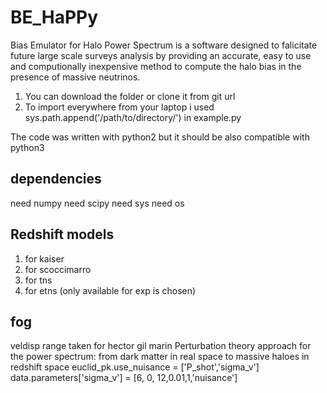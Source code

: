 # BE_HaPPy
Bias Emulator for Halo Power Spectrum is a software designed to falicitate future large scale surveys analysis by providing an accurate, easy to use and computionally inexpensive method to compute the halo bias in the presence of massive neutrinos.


1) You can download the folder or clone it from git url
2) To import everywhere from your laptop i used sys.path.append('/path/to/directory/') in example.py

The code was written with python2 but it should be also compatible with python3

dependencies
-------------
need numpy
need scipy
need sys
need os

Redshift models
---------------
1. for kaiser
2. for scoccimarro
3. for tns
4. for etns (only available for exp is chosen)

fog
-----
veldisp range taken for hector gil marin Perturbation theory approach for the power spectrum: from dark matter in
real space to massive haloes in redshift space
euclid_pk.use_nuisance = ['P_shot','sigma_v']
data.parameters['sigma_v'] = [6, 0, 12,0.01,1,'nuisance']
